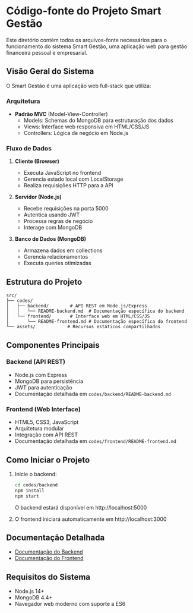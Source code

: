 # Código-fonte do Projeto Smart Gestão

Este diretório contém todos os arquivos-fonte necessários para o funcionamento do sistema Smart Gestão, uma aplicação web para gestão financeira pessoal e empresarial.

## Visão Geral do Sistema

O Smart Gestão é uma aplicação web full-stack que utiliza:

### Arquitetura
- **Padrão MVC** (Model-View-Controller)
  - Models: Schemas do MongoDB para estruturação dos dados
  - Views: Interface web responsiva em HTML/CSS/JS
  - Controllers: Lógica de negócio em Node.js

### Fluxo de Dados
1. **Cliente (Browser)**
   - Executa JavaScript no frontend
   - Gerencia estado local com LocalStorage
   - Realiza requisições HTTP para a API

2. **Servidor (Node.js)**
   - Recebe requisições na porta 5000
   - Autentica usando JWT
   - Processa regras de negócio
   - Interage com MongoDB

3. **Banco de Dados (MongoDB)**
   - Armazena dados em collections
   - Gerencia relacionamentos
   - Executa queries otimizadas

## Estrutura do Projeto

```
src/
├── codes/
│   ├── backend/        # API REST em Node.js/Express
│   │   └── README-backend.md  # Documentação específica do backend
│   └── frontend/       # Interface web em HTML/CSS/JS
│       └── README-frontend.md # Documentação específica do frontend
└── assets/            # Recursos estáticos compartilhados
```

## Componentes Principais

### Backend (API REST)
- Node.js com Express
- MongoDB para persistência
- JWT para autenticação
- Documentação detalhada em `codes/backend/README-backend.md`

### Frontend (Web Interface)
- HTML5, CSS3, JavaScript
- Arquitetura modular
- Integração com API REST
- Documentação detalhada em `codes/frontend/README-frontend.md`

## Como Iniciar o Projeto

1. Inicie o backend:
   ```bash
   cd codes/backend
   npm install
   npm start
   ```
   O backend estará disponível em http://localhost:5000

2. O frontend iniciará automaticamente em http://localhost:3000

## Documentação Detalhada

- [Documentação do Backend](codes/backend/README-backend.md)
- [Documentação do Frontend](codes/frontend/README-frontend.md)

## Requisitos do Sistema

- Node.js 14+
- MongoDB 4.4+
- Navegador web moderno com suporte a ES6
